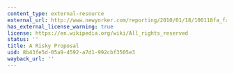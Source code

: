 ```yaml
---
content_type: external-resource
external_url: http://www.newyorker.com/reporting/2010/01/18/100118fa_fact_talbot
has_external_license_warning: true
license: https://en.wikipedia.org/wiki/All_rights_reserved
status: ''
title: A Risky Proposal
uid: 8b43fe5d-05a9-4592-a7d1-992cbf3505e3
wayback_url: ''
---
```

